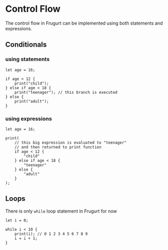 # Control Flow

The control flow in Frugurt can be implemented using both statements and expressions.



## Conditionals

### using statements
```frugurt
let age = 16;

if age < 12 {
    print("child");
} else if age < 18 {
    print("teenager"); // this branch is executed
} else {
    print("adult");
}
```


### using expressions
```frugurt
let age = 16;

print(
    // this big expression is evaluated to "teenager"
    // and then returned to print function
    if age < 12 {
        "child"
    } else if age < 18 {
        "teenager"
    } else {
        "adult"
    }
);
```

## Loops

There is only `while` loop statement in Frugurt for now

```frugurt
let i = 0;

while i < 10 {
    print(i); // 0 1 2 3 4 5 6 7 8 9
    i = i + 1;
}
```